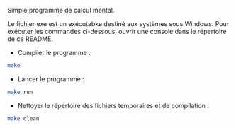 Simple programme de calcul mental.

Le fichier exe est un exécutabke destiné aux systèmes sous Windows.
Pour exécuter les commandes ci-dessous, ouvrir une console dans le répertoire de ce README.

- Compiler le programme :
```sh
make
```

- Lancer le programme :
```sh
make run
```

- Nettoyer le répertoire des fichiers temporaires et de compilation :
```sh
make clean
```